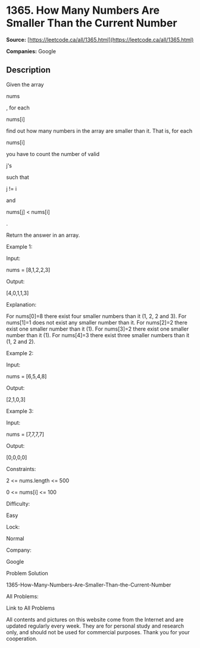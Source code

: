 # 1365. How Many Numbers Are Smaller Than the Current Number

**Source:** [https://leetcode.ca/all/1365.html](https://leetcode.ca/all/1365.html)

**Companies:** Google

## Description

Given the array

nums

, for each

nums[i]

find out how many
            numbers in the array are smaller than it. That is, for each

nums[i]

you
            have to count the number of valid

j's

such that

j !=
                i

and

nums[j] < nums[i]

.

Return the answer in an array.

Example 1:

Input:

nums = [8,1,2,2,3]

Output:

[4,0,1,1,3]

Explanation:

For nums[0]=8 there exist four smaller numbers than it (1, 2, 2 and 3).
For nums[1]=1 does not exist any smaller number than it.
For nums[2]=2 there exist one smaller number than it (1).
For nums[3]=2 there exist one smaller number than it (1).
For nums[4]=3 there exist three smaller numbers than it (1, 2 and 2).

Example 2:

Input:

nums = [6,5,4,8]

Output:

[2,1,0,3]

Example 3:

Input:

nums = [7,7,7,7]

Output:

[0,0,0,0]

Constraints:

2 <= nums.length <= 500

0 <= nums[i] <= 100

Difficulty:

Easy

Lock:

Normal

Company:

Google

Problem Solution

1365-How-Many-Numbers-Are-Smaller-Than-the-Current-Number

All Problems:

Link to All Problems

All contents and pictures on this website come from the Internet and are updated regularly every week. They are for personal study and research only, and should not be used for commercial purposes. Thank you for your cooperation.


